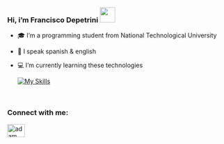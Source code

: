 ### Hi, i’m Francisco Depetrini <img src="https://media.giphy.com/media/hvRJCLFzcasrR4ia7z/giphy.gif" width="35">
- :mortar_board: I’m a programming student from National Technological University
- 🌱 I speak spanish & english
- :computer: I’m currently learning these technologies

  
  [![My Skills](https://skillicons.dev/icons?i=js,html,css,dotnet,react,cs,python)](https://skillicons.dev)


  <br>

<h3 align="left">Connect with me:</h3>
<p align="left">
  <a href="https://www.linkedin.com/in/francisco-depetrini-843042269/" target="blank"><img align="center"
      src="https://raw.githubusercontent.com/rahuldkjain/github-profile-readme-generator/master/src/images/icons/Social/linked-in-alt.svg"
      alt="adam pithewan" height="30" width="40" /></a>
</p>
<!--
**FrannnDepetrini/FrannnDepetrini** is a ✨ _special_ ✨ repository because its `README.md` (this file) appears on your GitHub profile.

Here are some ideas to get you started:

- 🔭 I’m currently working on ...
- 🌱 I’m currently learning ...
- 👯 I’m looking to collaborate on ...
- 🤔 I’m looking for help with ...
- 💬 Ask me about ...
- 📫 How to reach me: ...
- 😄 Pronouns: ...
- ⚡ Fun fact: ...
-->
